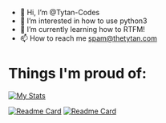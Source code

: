 - 👋 Hi, I’m @Tytan-Codes
- 👀 I’m interested in how to use python3
- 🌱 I’m currently learning how to RTFM!
- 📫 How to reach me spam@thetytan.com
# Things I'm proud of:

[![My Stats](https://github-readme-stats.vercel.app/api?username=tytan-codes&theme=dark)](https://thetytan.com)

[![Readme Card](https://github-readme-stats.vercel.app/api/pin/?username=tytan-codes&repo=Better-Day&show_owner=true&theme=dark)](https://github.com/tytan-codes/better-day)
[![Readme Card](https://github-readme-stats.vercel.app/api/pin/?username=tytan-codes&repo=myWebsite&show_owner=true&theme=dark)](https://thetytan.com)
<!---
tysudo/tysudo is a ✨ special ✨ repository because its `README.md` (this file) appears on your GitHub profile.
You can click the Preview link to take a look at your changes.
--->
